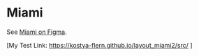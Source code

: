 # Miami

See [Miami on Figma](https://www.figma.com/file/OgS4RW5LfkJX613IfBeI6n/miami_home?node-id=0%3A1).

[My Test Link: https://kostya-flern.github.io/layout_miami2/src/ ]
